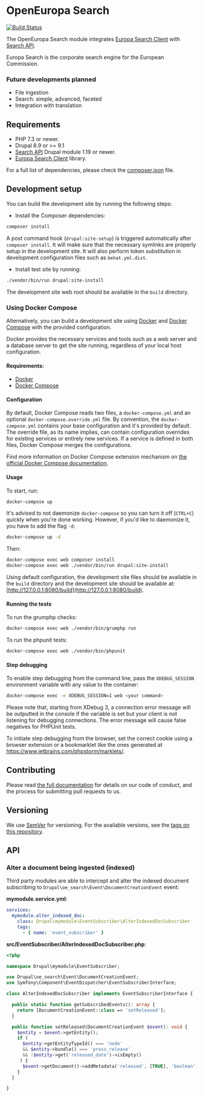 # OpenEuropa Search

[![Build Status](https://drone.fpfis.eu/api/badges/openeuropa/oe_search/status.svg?branch=2.x)](https://drone.fpfis.eu/openeuropa/oe_search)

The OpenEuropa Search module integrates [Europa Search Client](https://github.com/openeuropa/europa-search-client) with [Search API](https://www.drupal.org/project/search_api).

Europa Search is the corporate search engine for the European Commission.

### Future developments planned

- File ingestion
- Search: simple, advanced, faceted
- Integration with translation

## Requirements

* PHP 7.3 or newer.
* Drupal 8.9 or >= 9.1
* [Search API](https://www.drupal.org/project/search_api) Drupal module 1.19 or newer.
* [Europa Search Client](https://github.com/openeuropa/europa-search-client) library.

For a full list of dependencies, please check the [composer.json](composer.json) file.

## Development setup

You can build the development site by running the following steps:

* Install the Composer dependencies:

```bash
composer install
```

A post command hook (`drupal:site-setup`) is triggered automatically after `composer install`.
It will make sure that the necessary symlinks are properly setup in the development site.
It will also perform token substitution in development configuration files such as `behat.yml.dist`.

* Install test site by running:

```bash
./vendor/bin/run drupal:site-install
```

The development site web root should be available in the `build` directory.

### Using Docker Compose

Alternatively, you can build a development site using [Docker](https://www.docker.com/get-docker) and
[Docker Compose](https://docs.docker.com/compose/) with the provided configuration.

Docker provides the necessary services and tools such as a web server and a database server to get the site running,
regardless of your local host configuration.

#### Requirements:

- [Docker](https://www.docker.com/get-docker)
- [Docker Compose](https://docs.docker.com/compose/)

#### Configuration

By default, Docker Compose reads two files, a `docker-compose.yml` and an optional `docker-compose.override.yml` file.
By convention, the `docker-compose.yml` contains your base configuration and it's provided by default.
The override file, as its name implies, can contain configuration overrides for existing services or entirely new
services.
If a service is defined in both files, Docker Compose merges the configurations.

Find more information on Docker Compose extension mechanism on [the official Docker Compose documentation](https://docs.docker.com/compose/extends/).

#### Usage

To start, run:

```bash
docker-compose up
```

It's advised to not daemonize `docker-compose` so you can turn it off (`CTRL+C`) quickly when you're done working.
However, if you'd like to daemonize it, you have to add the flag `-d`:

```bash
docker-compose up -d
```

Then:

```bash
docker-compose exec web composer install
docker-compose exec web ./vendor/bin/run drupal:site-install
```

Using default configuration, the development site files should be available in the `build` directory and the development site
should be available at: [http://127.0.0.1:8080/build](http://127.0.0.1:8080/build).

#### Running the tests

To run the grumphp checks:

```bash
docker-compose exec web ./vendor/bin/grumphp run
```

To run the phpunit tests:

```bash
docker-compose exec web ./vendor/bin/phpunit
```

#### Step debugging

To enable step debugging from the command line, pass the `XDEBUG_SESSION` environment variable with any value to
the container:

```bash
docker-compose exec -e XDEBUG_SESSION=1 web <your command>
```

Please note that, starting from XDebug 3, a connection error message will be outputted in the console if the variable is
set but your client is not listening for debugging connections. The error message will cause false negatives for PHPUnit
tests.

To initiate step debugging from the browser, set the correct cookie using a browser extension or a bookmarklet
like the ones generated at https://www.jetbrains.com/phpstorm/marklets/.

## Contributing

Please read [the full documentation](https://github.com/openeuropa/openeuropa) for details on our code of conduct, and the process for submitting pull requests to us.

## Versioning

We use [SemVer](http://semver.org/) for versioning. For the available versions, see the [tags on this repository](https://github.com/openeuropa/oe_search/tags).

## API

### Alter a document being ingested (indexed)

Third party modules are able to intercept and alter the indexed document subscribing to `Drupal\oe_search\Event\DocumentCreationEvent` event:

**mymodule.service.yml**:
```yaml
services:
  mymodule.alter_indexed_doc:
    class: Drupal\mymodule\EventSubscriber\AlterIndexedDocSubscriber
    tags:
      - { name: 'event_subscriber' }
```

**src/EventSubscriber/AlterIndexedDocSubscriber.php**:
```php
<?php

namespace Drupal\mymodule\EventSubscriber;

use Drupal\oe_search\Event\DocumentCreationEvent;
use Symfony\Component\EventDispatcher\EventSubscriberInterface;

class AlterIndexedDocSubscriber implements EventSubscriberInterface {

  public static function getSubscribedEvents(): array {
    return [DocumentCreationEvent::class => 'setReleased'];
  }

  public function setReleased(DocumentCreationEvent $event): void {
    $entity = $event->getEntity();
    if (
      $entity->getEntityTypeId() === 'node'
      && $entity->bundle() === 'press_release'
      && !$entity->get('released_date')->isEmpty()
     ) {
      $event->getDocument()->addMetadata('released', [TRUE], 'boolean');
    }
  }

}
```
